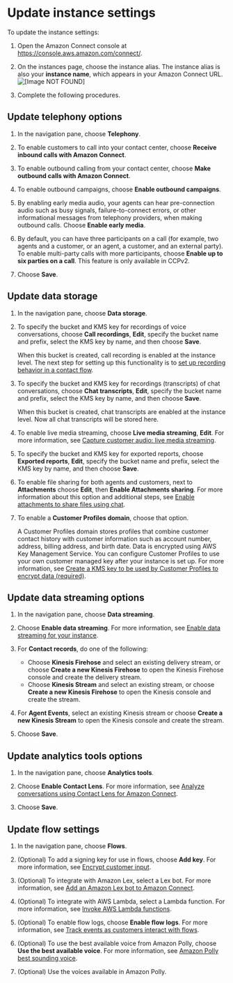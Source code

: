 # Update instance settings<a name="update-instance-settings"></a>

To update the instance settings: 

1. Open the Amazon Connect console at [https://console\.aws\.amazon\.com/connect/](https://console.aws.amazon.com/connect/)\.

1. On the instances page, choose the instance alias\. The instance alias is also your **instance name**, which appears in your Amazon Connect URL\.  
![\[Image NOT FOUND\]](http://docs.aws.amazon.com/connect/latest/adminguide/images/instance.png)

1. Complete the following procedures\.

## Update telephony options<a name="update-telephony-options"></a>

1. In the navigation pane, choose **Telephony**\.

1. To enable customers to call into your contact center, choose **Receive inbound calls with Amazon Connect**\.

1. To enable outbound calling from your contact center, choose **Make outbound calls with Amazon Connect**\.

1. To enable outbound campaigns, choose **Enable outbound campaigns**\.

1. By enabling early media audio, your agents can hear pre\-connection audio such as busy signals, failure\-to\-connect errors, or other informational messages from telephony providers, when making outbound calls\. Choose **Enable early media**\.

1. By default, you can have three participants on a call \(for example, two agents and a customer, or an agent, a customer, and an external party\)\. To enable multi\-party calls with more participants, choose **Enable up to six parties on a call**\. This feature is only available in CCPv2\.

1. Choose **Save**\.

## Update data storage<a name="update-data-storage-options"></a>

1. In the navigation pane, choose **Data storage**\.

1. To specify the bucket and KMS key for recordings of voice conversations, choose **Call recordings**, **Edit**, specify the bucket name and prefix, select the KMS key by name, and then choose **Save**\. 

   When this bucket is created, call recording is enabled at the instance level\. The next step for setting up this functionality is to [set up recording behavior in a contact flow](set-up-recordings.md)\.

1. To specify the bucket and KMS key for recordings \(transcripts\) of chat conversations, choose **Chat transcripts**, **Edit**, specify the bucket name and prefix, select the KMS key by name, and then choose **Save**\. 

   When this bucket is created, chat transcripts are enabled at the instance level\. Now all chat transcripts will be stored here\.

1. To enable live media streaming, choose **Live media streaming**, **Edit**\. For more information, see [Capture customer audio: live media streaming](customer-voice-streams.md)\.

1. To specify the bucket and KMS key for exported reports, choose **Exported reports**, **Edit**, specify the bucket name and prefix, select the KMS key by name, and then choose **Save**\.

1. To enable file sharing for both agents and customers, next to **Attachments** choose **Edit**, then **Enable Attachments sharing**\. For more information about this option and additional steps, see [Enable attachments to share files using chat](enable-attachments.md)\.

1. To enable a **Customer Profiles domain**, choose that option\.

   A Customer Profiles domain stores profiles that combine customer contact history with customer information such as account number, address, billing address, and birth date\. Data is encrypted using AWS Key Management Service\. You can configure Customer Profiles to use your own customer managed key after your instance is set up\. For more information, see [Create a KMS key to be used by Customer Profiles to encrypt data \(required\)](enable-customer-profiles.md#enable-customer-profiles-awsmanagedkey)\.

## Update data streaming options<a name="update-data-streaming-options"></a>

1. In the navigation pane, choose **Data streaming**\.

1. Choose **Enable data streaming**\. For more information, see [Enable data streaming for your instance](data-streaming.md)\.

1. For **Contact records**, do one of the following:
   + Choose **Kinesis Firehose** and select an existing delivery stream, or choose **Create a new Kinesis Firehose** to open the Kinesis Firehose console and create the delivery stream\.
   + Choose **Kinesis Stream** and select an existing stream, or choose **Create a new Kinesis Firehose** to open the Kinesis console and create the stream\.

1. For **Agent Events**, select an existing Kinesis stream or choose **Create a new Kinesis Stream** to open the Kinesis console and create the stream\.

1. Choose **Save**\.

## Update analytics tools options<a name="update-analytics-tools"></a>

1. In the navigation pane, choose **Analytics tools**\.

1. Choose **Enable Contact Lens**\. For more information, see [Analyze conversations using Contact Lens for Amazon Connect](analyze-conversations.md)\.

1. Choose **Save**\.

## Update flow settings<a name="update-contact-flow-settings"></a>

1. In the navigation pane, choose **Flows**\.

1. \(Optional\) To add a signing key for use in flows, choose **Add key**\. For more information, see [Encrypt customer input](encrypt-data.md)\.

1. \(Optional\) To integrate with Amazon Lex, select a Lex bot\. For more information, see [Add an Amazon Lex bot to Amazon Connect](amazon-lex.md)\.

1. \(Optional\) To integrate with AWS Lambda, select a Lambda function\. For more information, see [Invoke AWS Lambda functions](connect-lambda-functions.md)\.

1. \(Optional\) To enable flow logs, choose **Enable flow logs**\. For more information, see [Track events as customers interact with flows](about-contact-flow-logs.md)\.

1. \(Optional\) To use the best available voice from Amazon Polly, choose **Use the best available voice**\. For more information, see [Amazon Polly best sounding voice](text-to-speech.md#amazon-polly-best-sounding-voice)\.

1. \(Optional\) Use the voices available in Amazon Polly\.